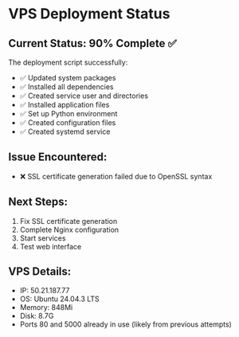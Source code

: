 # VPS Deployment Status

## Current Status: 90% Complete ✅

The deployment script successfully:
- ✅ Updated system packages
- ✅ Installed all dependencies 
- ✅ Created service user and directories
- ✅ Installed application files
- ✅ Set up Python environment
- ✅ Created configuration files
- ✅ Created systemd service

## Issue Encountered:
- ❌ SSL certificate generation failed due to OpenSSL syntax

## Next Steps:
1. Fix SSL certificate generation
2. Complete Nginx configuration
3. Start services
4. Test web interface

## VPS Details:
- IP: 50.21.187.77
- OS: Ubuntu 24.04.3 LTS
- Memory: 848Mi
- Disk: 8.7G
- Ports 80 and 5000 already in use (likely from previous attempts)